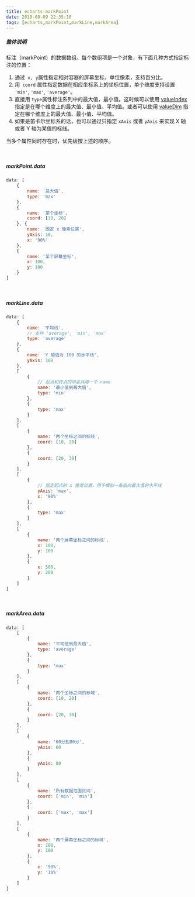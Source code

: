 ```yaml
---
title: echarts-markPoint
date: 2019-08-09 22:35:10
tags: [echarts,markPoint,markLine,markArea]
---
```


##### 整体说明

标注（markPoint）的数据数组。每个数组项是一个对象，有下面几种方式指定标注的位置：

1. 通过` x, y`属性指定相对容器的屏幕坐标，单位像素，支持百分比。
2. 用` coord` 属性指定数据在相应坐标系上的坐标位置，单个维度支持设置 `'min'`, `'max'`, `'average'`。
3. 直接用 `type`属性标注系列中的最大值，最小值。这时候可以使用 [valueIndex](https://echarts.baidu.com/option.html#series-bar.markPoint.data.valueIndex) 指定是在哪个维度上的最大值、最小值、平均值。或者可以使用 [valueDim](https://echarts.baidu.com/option.html#series-bar.markPoint.data.valueDim) 指定在哪个维度上的最大值、最小值、平均值。
4. 如果是笛卡尔坐标系的话，也可以通过只指定 `xAxis` 或者 `yAxis` 来实现 X 轴或者 Y 轴为某值的标线。

当多个属性同时存在时，优先级按上述的顺序。

<!--more-->

<br/>



##### markPoint.data

```javascript
data: [
    {
        name: '最大值',
        type: 'max'
    }, 
    {
        name: '某个坐标',
        coord: [10, 20]
    }, {
        name: '固定 x 像素位置',
        yAxis: 10,
        x: '90%'
    }, 
    {
        name: '某个屏幕坐标',
        x: 100,
        y: 100
    }
]
```

<br/>



##### markLine.data

```javascript
data: [
    {
        name: '平均线',
        // 支持 'average', 'min', 'max'
        type: 'average'
    },
    {
        name: 'Y 轴值为 100 的水平线',
        yAxis: 100
    },
    [
        {
            // 起点和终点的项会共用一个 name
            name: '最小值到最大值',
            type: 'min'
        },
        {
            type: 'max'
        }
    ],
    [
        {
            name: '两个坐标之间的标线',
            coord: [10, 20]
        },
        {
            coord: [20, 30]
        }
    ], 
    [
        {
            // 固定起点的 x 像素位置，用于模拟一条指向最大值的水平线
            yAxis: 'max',
            x: '90%'
        }, 
        {
            type: 'max'
        }
    ],
    [
        {
            name: '两个屏幕坐标之间的标线',
            x: 100,
            y: 100
        },
        {
            x: 500,
            y: 200
        }
    ]
]
```

<br/>



##### markArea.data

```javascript
data: [
    [
        {
            name: '平均值到最大值',
            type: 'average'
        },
        {
            type: 'max'
        }
    ],
    [
        {
            name: '两个坐标之间的标域',
            coord: [10, 20]
        },
        {
            coord: [20, 30]
        }
    ],
    [
        {
            name: '60分到80分',
            yAxis: 60
        },
        {
            yAxis: 80
        }
    ], 
    [
        {
            name: '所有数据范围区间',
            coord: ['min', 'min']
        },
        {
            coord: ['max', 'max']
        }
    ],
    [
        {
            name: '两个屏幕坐标之间的标域',
            x: 100,
            y: 100
        }, 
        {
            x: '90%',
            y: '10%'
        }
    ]
]
```

